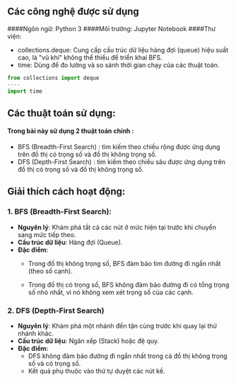 ## Các công nghệ được sử dụng
####Ngôn ngữ: Python 3
####Môi trường: Jupyter Notebook 
####Thư viện:
+ collections.deque: Cung cấp cấu trúc dữ liệu hàng đợi (queue) hiệu suất cao, là "vũ khí" không thể thiếu để triển khai BFS.
+ time: Dùng để đo lường và so sánh thời gian chạy của các thuật toán.
```python
from collections import deque
----
import time
```
## Các thuật toán sử dụng:
#### Trong bài này sử dụng 2 thuật toán chính :
- BFS (Breadth-First Search) : tìm kiếm theo chiều rộng được ứng dụng trên đồ thị có trọng số và đồ thị không trọng số.
- DFS (Depth-First Search) : tìm kiếm theo chiều sâu được ứng dụng trên đồ thị có trọng số và đồ thị không trọng số.
## Giải thích cách hoạt động:
### 1. BFS (Breadth-First Search): 
- **Nguyên lý**: Khám phá tất cả các nút ở mức hiện tại trước khi chuyển sang mức tiếp theo.
- **Cấu trúc dữ liệu**: Hàng đợi (Queue).
- **Đặc điểm**:
  - Trong đồ thị không trọng số, BFS đảm bảo tìm đường đi ngắn nhất (theo số cạnh).
    
  - Trong đồ thị có trọng số, BFS không đảm bảo đường đi có tổng trọng số nhỏ nhất, vì nó không xem xét trọng số của các cạnh.

### 2. DFS (Depth-First Search) 
- **Nguyên lý**: Khám phá một nhánh đến tận cùng trước khi quay lại thử nhánh khác.
- **Cấu trúc dữ liệu**: Ngăn xếp (Stack) hoặc đệ quy.
- **Đặc điểm**:
  - DFS không đảm bảo đường đi ngắn nhất trong cả đồ thị không trọng số và có trọng số.
  - Kết quả phụ thuộc vào thứ tự duyệt các nút kề.

